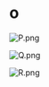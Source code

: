 # o

![P.png]("https://github.com/Tan12d/Oracle-Database-Problems/assets/100254217/de596689-ffa0-4fa1-a9a3-e56b3c80cb46)

![Q.png](https://github.com/Tan12d/Oracle-Database-Problems/assets/100254217/aba7e22c-ac99-41d7-bb29-e5cc53887b1f)

![R.png](https://github.com/Tan12d/Oracle-Database-Problems/assets/100254217/e778982f-1fce-41d5-8954-36c352d7c0af)
